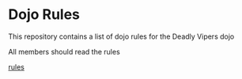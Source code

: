 Dojo Rules
==========

This repository contains a list of dojo rules for the Deadly Vipers dojo

All members should read the rules

[rules](https://github.com/deadlyvipers)

